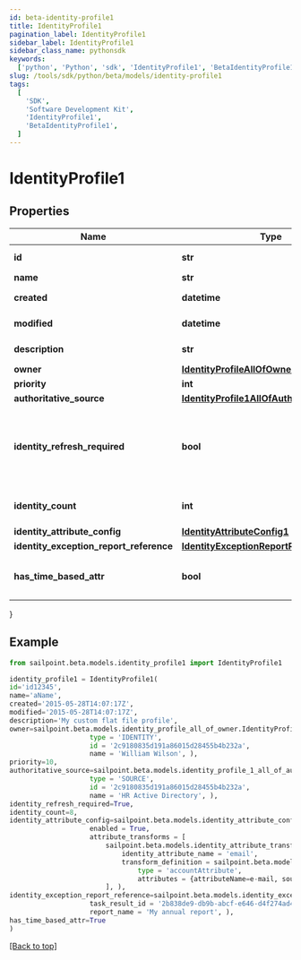 ```yaml
---
id: beta-identity-profile1
title: IdentityProfile1
pagination_label: IdentityProfile1
sidebar_label: IdentityProfile1
sidebar_class_name: pythonsdk
keywords:
  ['python', 'Python', 'sdk', 'IdentityProfile1', 'BetaIdentityProfile1']
slug: /tools/sdk/python/beta/models/identity-profile1
tags:
  [
    'SDK',
    'Software Development Kit',
    'IdentityProfile1',
    'BetaIdentityProfile1',
  ]
---
```


# IdentityProfile1

## Properties

| Name | Type | Description | Notes |
| --- | --- | --- | --- |
| **id** | **str** | System-generated unique ID of the Object | [optional] [readonly] |
| **name** | **str** | Name of the Object | [required] |
| **created** | **datetime** | Creation date of the Object | [optional] [readonly] |
| **modified** | **datetime** | Last modification date of the Object | [optional] [readonly] |
| **description** | **str** | Identity profile's description. | [optional] |
| **owner** | [**IdentityProfileAllOfOwner**](identity-profile-all-of-owner) |  | [optional] |
| **priority** | **int** | Identity profile's priority. | [optional] |
| **authoritative_source** | [**IdentityProfile1AllOfAuthoritativeSource**](identity-profile1-all-of-authoritative-source) |  | [required] |
| **identity_refresh_required** | **bool** | Set this value to 'True' if an identity refresh is necessary. You would typically want to trigger an identity refresh when a change has been made on the source. | [optional] [default to False] |
| **identity_count** | **int** | Number of identities belonging to the identity profile. | [optional] |
| **identity_attribute_config** | [**IdentityAttributeConfig1**](identity-attribute-config1) |  | [optional] |
| **identity_exception_report_reference** | [**IdentityExceptionReportReference1**](identity-exception-report-reference1) |  | [optional] |
| **has_time_based_attr** | **bool** | Indicates the value of `requiresPeriodicRefresh` attribute for the identity profile. | [optional] [default to False] |

}

## Example

```python
from sailpoint.beta.models.identity_profile1 import IdentityProfile1

identity_profile1 = IdentityProfile1(
id='id12345',
name='aName',
created='2015-05-28T14:07:17Z',
modified='2015-05-28T14:07:17Z',
description='My custom flat file profile',
owner=sailpoint.beta.models.identity_profile_all_of_owner.IdentityProfile_allOf_owner(
                    type = 'IDENTITY',
                    id = '2c9180835d191a86015d28455b4b232a',
                    name = 'William Wilson', ),
priority=10,
authoritative_source=sailpoint.beta.models.identity_profile_1_all_of_authoritative_source.IdentityProfile_1_allOf_authoritativeSource(
                    type = 'SOURCE',
                    id = '2c9180835d191a86015d28455b4b232a',
                    name = 'HR Active Directory', ),
identity_refresh_required=True,
identity_count=8,
identity_attribute_config=sailpoint.beta.models.identity_attribute_config_1.IdentityAttributeConfig_1(
                    enabled = True,
                    attribute_transforms = [
                        sailpoint.beta.models.identity_attribute_transform_1.IdentityAttributeTransform_1(
                            identity_attribute_name = 'email',
                            transform_definition = sailpoint.beta.models.transform_definition_1.TransformDefinition_1(
                                type = 'accountAttribute',
                                attributes = {attributeName=e-mail, sourceName=MySource, sourceId=2c9180877a826e68017a8c0b03da1a53}, ), )
                        ], ),
identity_exception_report_reference=sailpoint.beta.models.identity_exception_report_reference_1.IdentityExceptionReportReference_1(
                    task_result_id = '2b838de9-db9b-abcf-e646-d4f274ad4238',
                    report_name = 'My annual report', ),
has_time_based_attr=True
)

```

[[Back to top]](#)
